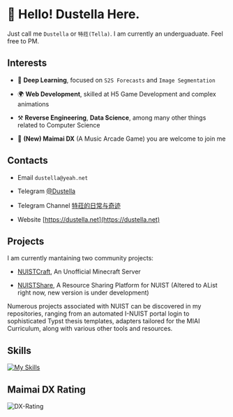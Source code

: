 
# 👋 Hello! Dustella Here.
  
Just call me `Dustella` or `特菈(Tella)`. I am currently an underguaduate. Feel free to PM. 

## Interests 

- 🧭 **Deep Learning**, focused on `S2S Forecasts` and `Image Segmentation` 

- 🌍 **Web Development**, skilled at H5 Game Development and complex animations 
  
- ⚒️ **Reverse Engineering**, **Data Science**,  among many other things related to Computer Science

- 🎹 **(New) Maimai DX** (A Music Arcade Game) you are welcome to join me 

## Contacts

- Email `dustella@yeah.net` 

- Telegram [@Dustella](https://t.me/dustella)

- Telegram Channel [特菈的日常与奇迹](https://t.me/dailytella)

- Website [https://dustella.net](https://dustella.net)

## Projects

I am currently mantaining two community projects:

- [NUISTCraft](https://www.nuistcraft.com), An Unofficial Minecraft Server 

- [NUISTShare](https://nuistshare.cn), A Resource Sharing Platform for NUIST (Altered to AList right now, new version is under development)

Numerous projects associated with NUIST can be discovered in my repositories, ranging from an automated I-NUIST portal login to sophisticated Typst thesis templates, adapters tailored for the MIAI Curriculum, along with various other tools and resources. 

## Skills

[![My Skills](https://skillicons.dev/icons?i=js,html,css,ts,vue,vite,go,rust,vscode,express,arduino,cloudflare,docker,git,heroku,linux,md,mongodb,mysql,nodejs,docker,ae,cs,flask,gitlab,nuxtjs,sass,vercel,octave,powershell,py,nginx,ps,pr,postgres,redis,sqlite,tailwind,webpack,windicss,wordpress,workers,bash,astro,cpp,dotnet,flask,svg,threejs,tensorflow)](https://skillicons.dev)

## Maimai DX Rating

![DX-Rating](https://dxrating.luoling.moe/api/genImage/Dustella?b)
